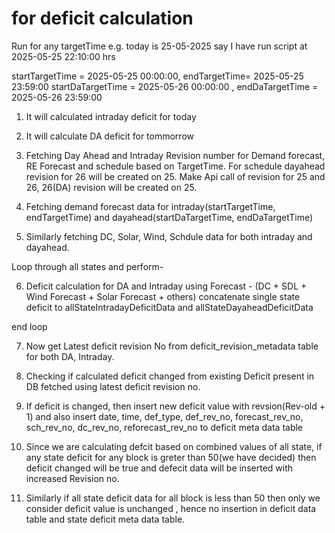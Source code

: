 # for deficit calculation
Run for any targetTime e.g. today is 25-05-2025 say I have run script at 2025-05-25 22:10:00 hrs

startTargetTime = 2025-05-25 00:00:00, endTargetTime= 2025-05-25 23:59:00
startDaTargetTime = 2025-05-26 00:00:00 , endDaTargetTime = 2025-05-26 23:59:00

1. It will calculated intraday deficit for today

2. It will calculate DA deficit for tommorrow


3. Fetching Day Ahead and Intraday Revision number for Demand forecast, RE Forecast and schedule based on TargetTime. For schedule dayahead revision for 26 will be created on 25. Make Api call of revision for 25 and 26, 26(DA) revision will be created on 25.

4. Fetching demand forecast data for intraday(startTargetTime, endTargetTime) and dayahead(startDaTargetTime, endDaTargetTime) 

5. Similarly fetching DC, Solar, Wind, Schdule data for both intraday and dayahead.

Loop through all states and perform-

6. Deficit calculation for DA and Intraday using Forecast - (DC + SDL + Wind Forecast + Solar Forecast + others)
concatenate single state deficit to allStateIntradayDeficitData and allStateDayaheadDeficitData

end loop

7. Now get Latest deficit revision No from deficit_revision_metadata table for both DA, Intraday.

8. Checking if calculated deficit changed from existing Deficit present in DB fetched using latest deficit revision no.

9. If deficit is changed, then insert new deficit value with revsion(Rev-old + 1) and also insert date, time, def_type, def_rev_no, forecast_rev_no, sch_rev_no, dc_rev_no, reforecast_rev_no to deficit meta data table

10. Since we are calculating defcit based on combined values of all state, if any state deficit for any block is greter than 50(we have decided) then deficit changed will be true and defecit data will be inserted with increased Revision no. 

11. Similarly if all state deficit data for all block is less than 50 then only we consider deficit value is unchanged , hence no insertion in deficit data table and state deficit meta data table.

